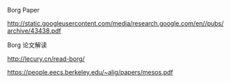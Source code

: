 Borg Paper

http://static.googleusercontent.com/media/research.google.com/en//pubs/archive/43438.pdf

Borg 论文解读

http://lecury.cn/read-borg/

https://people.eecs.berkeley.edu/~alig/papers/mesos.pdf
